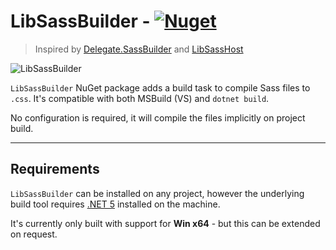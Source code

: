 # LibSassBuilder - [![Nuget](https://img.shields.io/nuget/v/LibSassBuilder)](https://www.nuget.org/packages/LibSassBuilder/)

> Inspired by [Delegate.SassBuilder](https://github.com/delegateas/Delegate.SassBuilder) and [LibSassHost](https://github.com/Taritsyn/LibSassHost)

![LibSassBuilder](https://raw.githubusercontent.com/johan-v-r/LibSassBuilder/main/package/sass.png)

`LibSassBuilder` NuGet package adds a build task to compile Sass files to `.css`. It's compatible with both MSBuild (VS) and `dotnet build`.

No configuration is required, it will compile the files implicitly on project build.

___

## Requirements

`LibSassBuilder` can be installed on any project, however the underlying build tool requires [.NET 5](https://dotnet.microsoft.com/download/dotnet/5.0) installed on the machine.

It's currently only built with support for **Win x64** - but this can be extended on request.